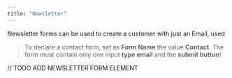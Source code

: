 ```yaml
---
title: "Newsletter"
---
```


Newsletter forms can be used to create a customer with just an Email, used

> To declare a contact form, set as **Form Name** the value **Contact**. The form must contain only one input **type email** and the **submit button**!

// TODO ADD NEWSLETTER FORM ELEMENT